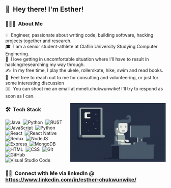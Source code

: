 

## 👋 &nbsp;Hey there! I'm Esther!

### 👨🏻‍💻 &nbsp;About Me

💡 &nbsp;Engineer, passionate about writing code, building software, hacking projects together and research.\
🎓 &nbsp;I am a senior student-athlete at Claflin University Studying Computer Enginering.\
🌱 &nbsp;I love getting in uncomfortable situation where I'll have to result in hacking/researching my way through.\
✍️ &nbsp;In my free time, I play the ukele, rollerskate, hike, swim and read books.\
💬 &nbsp;Feel free to reach out to me for consulting and volunteering, or just for some interesting discussion\
✉️ &nbsp;You can shoot me an email at mmeli.chukwunwike! I'll try to respond as soon as I can.

<img alt="Night Coding" src="https://raw.githubusercontent.com/AVS1508/AVS1508/master/assets/Night-Coding.gif" align="right"/>

### 🛠 &nbsp;Tech Stack

![Java](https://img.shields.io/badge/-Java-333333?style=flat&logo=Java)&nbsp;
![Python](https://img.shields.io/badge/-Python-333333?style=flat&logo=python)&nbsp;
![RUST](https://img.shields.io/badge/-RUST-333333?style=flat&logo=rust)&nbsp;
![JavaScript](https://img.shields.io/badge/-JavaScript-333333?style=flat&logo=javascript)&nbsp;
![Python](https://img.shields.io/badge/-Python-333333?style=flat&logo=python)&nbsp;
![React](https://img.shields.io/badge/-React-333333?style=flat&logo=react)&nbsp;
![React Native](https://img.shields.io/badge/-React%20Native-333333?style=flat&logo=react)&nbsp;
![Redux](https://img.shields.io/badge/-Redux-333333?style=flat&logo=redux)&nbsp;
![NodeJS](https://img.shields.io/badge/-NodeJS-333333?style=flat&logo=node)&nbsp;
![Express](https://img.shields.io/badge/-Express-333333?style=flat&logo=express)&nbsp;
![MongoDB](https://img.shields.io/badge/-MongoDB-333333?style=flat&logo=mongodb)&nbsp;
![HTML](https://img.shields.io/badge/-HTML-333333?style=flat&logo=HTML5)&nbsp;
![CSS](https://img.shields.io/badge/-CSS-333333?style=flat&logo=CSS3&logoColor=1572B6)&nbsp;
![Git](https://img.shields.io/badge/-Git-333333?style=flat&logo=git)&nbsp;
![GitHub](https://img.shields.io/badge/-GitHub-333333?style=flat&logo=github)&nbsp;
![Visual Studio Code](https://img.shields.io/badge/-Visual%20Studio%20Code-333333?style=flat&logo=visual-studio-code&logoColor=007ACC)&nbsp;

### 🤝🏻 &nbsp;Connect with Me via linkedIn @ https://www.linkedin.com/in/esther-chukwunwike/

